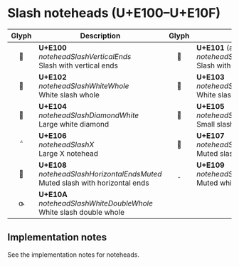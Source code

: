 Slash noteheads (U+E100–U+E10F)
===============================

| **Glyph** | **Description** | **Glyph** | **Description**
| :-------: | --------------- | :-------: | ---------------
|<span class="bravura_large">&#xe100;</span> | **U+E100**<br/>*noteheadSlashVerticalEnds*<br/>Slash with vertical ends | <span class="bravura_large">&#xe101;</span> | **U+E101** (and U+1D10D)<br/>*noteheadSlashHorizontalEnds*<br/>Slash with horizontal ends
|<span class="bravura_large">&#xe102;</span> | **U+E102**<br/>*noteheadSlashWhiteWhole*<br/>White slash whole | <span class="bravura_large">&#xe103;</span> | **U+E103**<br/>*noteheadSlashWhiteHalf*<br/>White slash half
|<span class="bravura_large">&#xe104;</span> | **U+E104**<br/>*noteheadSlashDiamondWhite*<br/>Large white diamond | <span class="bravura_large">&#xe105;</span> | **U+E105**<br/>*noteheadSlashVerticalEndsSmall*<br/>Small slash with vertical ends
|<span class="bravura_large">&#xe106;</span> | **U+E106**<br/>*noteheadSlashX*<br/>Large X notehead | <span class="bravura_large">&#xe107;</span> | **U+E107**<br/>*noteheadSlashVerticalEndsMuted*<br/>Muted slash with vertical ends
|<span class="bravura_large">&#xe108;</span> | **U+E108**<br/>*noteheadSlashHorizontalEndsMuted*<br/>Muted slash with horizontal ends | <span class="bravura_large">&#xe109;</span> | **U+E109**<br/>*noteheadSlashWhiteMuted*<br/>Muted white slash
|<span class="bravura_large">&#xe10a;</span> | **U+E10A**<br/>*noteheadSlashWhiteDoubleWhole*<br/>White slash double whole | &nbsp; | &nbsp;

Implementation notes
---------------------

See the implementation notes for noteheads.
